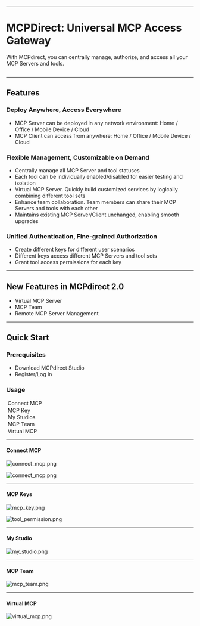 <img src="composeApp/icons/icon.png" alt=""> 

---
# MCPDirect: Universal MCP Access Gateway

With MCPdirect, you can centrally manage, authorize, and access all your MCP Servers and tools.

<img src="assets/image/unified-access-gateway.png" alt="">

---
## Features

### Deploy Anywhere, Access Everywhere
* MCP Server can be deployed in any network environment: Home / Office / Mobile Device / Cloud
* MCP Client can access from anywhere: Home / Office / Mobile Device / Cloud

### Flexible Management, Customizable on Demand
* Centrally manage all MCP Server and tool statuses
* Each tool can be individually enabled/disabled for easier testing and isolation
* Virtual MCP Server. Quickly build customized services by logically combining different tool sets
* Enhance team collaboration. Team members can share their MCP Servers and tools with each other
* Maintains existing MCP Server/Client unchanged, enabling smooth upgrades

### Unified Authentication, Fine-grained Authorization
* Create different keys for different user scenarios
* Different keys access different MCP Servers and tool sets
* Grant tool access permissions for each key

---
## New Features in MCPdirect 2.0

* Virtual MCP Server
* MCP Team
* Remote MCP Server Management

---
## Quick Start

### Prerequisites
* Download MCPdirect Studio
* Register/Log in

### Usage
<div>
  <img src="composeApp/src/commonMain/composeResources/drawable/plug_connect.svg" alt="" style="vertical-align: middle;" /> 
  <span style="vertical-align: middle;">Connect MCP</span>
</div>
<div>
  <img src="composeApp/src/commonMain/composeResources/drawable/key.svg" alt="" style="vertical-align: middle;" /> 
  <span style="vertical-align: middle;">MCP Key</span>
</div>
<div>
  <img src="composeApp/src/commonMain/composeResources/drawable/graph_5.svg" alt="" style="vertical-align: middle;" /> 
  <span style="vertical-align: middle;">My Studios</span>
</div>
<div>
  <img src="composeApp/src/commonMain/composeResources/drawable/diversity_3.svg" alt="" style="vertical-align: middle;" /> 
  <span style="vertical-align: middle;">MCP Team</span>
</div>
<div>
  <img src="composeApp/src/commonMain/composeResources/drawable/design_services.svg" alt="" style="vertical-align: middle;" /> 
  <span style="vertical-align: middle;">Virtual MCP</span>
</div>

---
#### Connect MCP
![connect_mcp.png](assets/screenshot/connected_mcp.png)

![connect_mcp.png](assets/screenshot/connect_mcp.png)

---
#### MCP Keys

![mcp_key.png](assets/screenshot/mcp_key.png)

![tool_permission.png](assets/screenshot/tool_permission.png)

---
#### My Studio

![my_studio.png](assets/screenshot/my_studio.png)

---
#### MCP Team

![mcp_team.png](assets/screenshot/mcp_team.png)

---
#### Virtual MCP

![virtual_mcp.png](assets/screenshot/virtual_mcp.png)